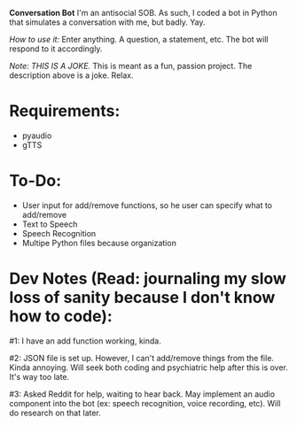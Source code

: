 **Conversation Bot**
I'm an antisocial SOB. As such, I coded a bot in Python that simulates a conversation with me, but badly. Yay.

*How to use it:*
Enter anything. A question, a statement, etc. The bot will respond to it accordingly.

*Note: THIS IS A JOKE.*
This is meant as a fun, passion project. The description above is a joke.
Relax.

# Requirements:
- pyaudio
- gTTS

# To-Do:
- User input for add/remove functions, so he user can specify what to add/remove
- Text to Speech
- Speech Recognition
- Multipe Python files because organization

# Dev Notes (Read: journaling my slow loss of sanity because I don't know how to code):
#1: I have an add function working, kinda.

#2: JSON file is set up. However, I can't add/remove things from the file. Kinda annoying. Will seek both coding and psychiatric help after this is over. It's way too late.

#3: Asked Reddit for help, waiting to hear back. May implement an audio component into the bot (ex: speech recognition, voice recording, etc). Will do research on that later.